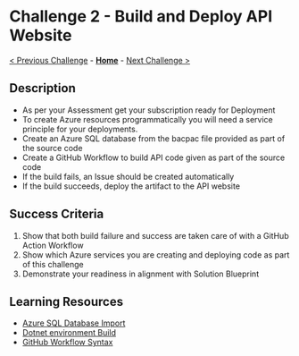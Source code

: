 # Challenge 2 - Build and Deploy API Website

[< Previous Challenge](./Challenge01.md) - **[Home](../README.md)** - [Next Challenge >](./Challenge03.md)

## Description

- As per your Assessment get your subscription ready for Deployment
- To create Azure resources programmatically you will need a service principle for your deployments.
- Create an Azure SQL database from the bacpac file provided as part of the source code
- Create a GitHub Workflow to build API code given as part of the source code
- If the build fails, an Issue should be created automatically
- If the build succeeds, deploy the artifact to the API website


## Success Criteria

1. Show that both build failure and success are taken care of with a GitHub Action Workflow
2. Show which Azure services you are creating and deploying code as part of this challenge
3. Demonstrate your readiness in alignment with Solution Blueprint


## Learning Resources

- [Azure SQL Database Import ](https://docs.microsoft.com/en-us/azure/azure-sql/database/database-import?tabs=azure-powershell)
- [Dotnet environment Build](https://docs.microsoft.com/en-us/azure/app-service/quickstart-dotnetcore?tabs=netcore31&pivots=development-environment-vs)
- [GitHub Workflow Syntax](https://docs.github.com/en/actions/reference/workflow-syntax-for-github-actions)
